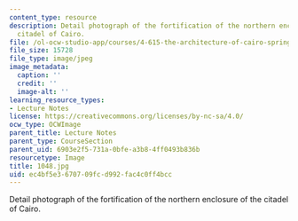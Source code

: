 ```yaml
---
content_type: resource
description: Detail photograph of the fortification of the northern enclosure of the
  citadel of Cairo.
file: /ol-ocw-studio-app/courses/4-615-the-architecture-of-cairo-spring-2002/ec4bf5e3670709fcd992fac4c0ff4bcc_1048.jpg
file_size: 15728
file_type: image/jpeg
image_metadata:
  caption: ''
  credit: ''
  image-alt: ''
learning_resource_types:
- Lecture Notes
license: https://creativecommons.org/licenses/by-nc-sa/4.0/
ocw_type: OCWImage
parent_title: Lecture Notes
parent_type: CourseSection
parent_uid: 6903e2f5-731a-0bfe-a3b8-4ff0493b836b
resourcetype: Image
title: 1048.jpg
uid: ec4bf5e3-6707-09fc-d992-fac4c0ff4bcc
---
```

Detail photograph of the fortification of the northern enclosure of the citadel of Cairo.